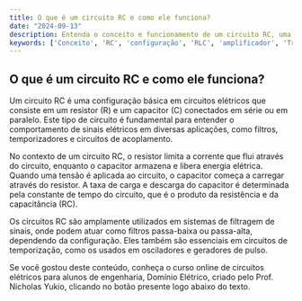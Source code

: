 ```yaml
---
title: O que é um circuito RC e como ele funciona?
date: "2024-09-13"
description: Entenda o conceito e funcionamento de um circuito RC, uma configuração fundamental em circuitos elétricos.
keywords: ['Conceito', 'RC', 'configuração', 'RLC', 'amplificador', 'Trigger', 'Segunda']
---
```


## O que é um circuito RC e como ele funciona?

Um circuito RC é uma configuração básica em circuitos elétricos que consiste em um resistor (R) e um capacitor (C) conectados em série ou em paralelo. Este tipo de circuito é fundamental para entender o comportamento de sinais elétricos em diversas aplicações, como filtros, temporizadores e circuitos de acoplamento.

No contexto de um circuito RC, o resistor limita a corrente que flui através do circuito, enquanto o capacitor armazena e libera energia elétrica. Quando uma tensão é aplicada ao circuito, o capacitor começa a carregar através do resistor. A taxa de carga e descarga do capacitor é determinada pela constante de tempo do circuito, que é o produto da resistência e da capacitância (RC).

Os circuitos RC são amplamente utilizados em sistemas de filtragem de sinais, onde podem atuar como filtros passa-baixa ou passa-alta, dependendo da configuração. Eles também são essenciais em circuitos de temporização, como os usados em osciladores e geradores de pulso.

Se você gostou deste conteúdo, conheça o curso online de circuitos elétricos para alunos de engenharia, Domínio Elétrico, criado pelo Prof. Nicholas Yukio, clicando no botão presente logo abaixo do texto.